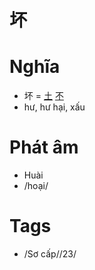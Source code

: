 # 坏

# Nghĩa
* 坏 = [土](土.md) [不](不.md)
* hư, hư hại, xấu

# Phát âm
* Huài
*  /hoại/

# Tags
* /Sơ cấp//23/

